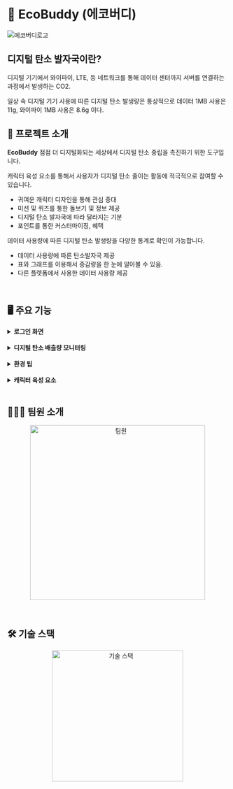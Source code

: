 # :leaves: EcoBuddy (에코버디)
<img src="https://github.com/user-attachments/assets/b46958bf-f965-4af4-b53f-662e7b100477" alt="에코버디로고">

## 디지털 탄소 발자국이란?

디지털 기기에서 와이파이, LTE, 등 네트워크를 통해 데이터 센터까지 서버를 연결하는 과정에서 발생하는 CO2.

일상 속 디지털 기기 사용에 따른 디지털 탄소 발생량은 통상적으로 데이터 1MB 사용은 11g, 와이파이 1MB 사용은 8.6g 이다.
<br />

## 📖 프로젝트 소개
**EcoBuddy** 점점 더 디지털화되는 세상에서 디지털 탄소 중립을 촉진하기 위한 도구입니다.

캐릭터 육성 요소를 통해서 사용자가 디지털 탄소 줄이는 활동에 적극적으로 참여할 수 있습니다.
- 귀여운 캐릭터 디자인을 통해 관심 증대
- 미션 및 퀴즈를 통한 돌보기 및 정보 제공
- 디지털 탄소 발자국에 따라 달라지는 기분
- 포인트를 통한 커스터마이징, 혜택

데이터 사용량에 따른 디지털 탄소 발생량을 다양한 통계로 확인이 가능합니다.
- 데이터 사용량에 따른 탄소발자국 제공
- 표와 그래프를 이용해서 증감량을 한 눈에 알아볼 수 있음.
- 다른 플렛폼에서 사용한 데이터 사용량 제공
<br /> 

## 🖥 주요 기능

<details>
  <summary><b>로그인 화면</b></summary>
  <br />
  <blockquote>
    로그인 화면
  </blockquote>
  <br />
  <p align="center">
    <img src="https://github.com/user-attachments/assets/c815470e-855a-4dd7-b290-a78ae5693b9f" alt="로그인1" height="400">
    &nbsp;&nbsp;&nbsp;&nbsp;&nbsp;&nbsp;&nbsp;&nbsp;&nbsp;&nbsp;&nbsp;&nbsp;&nbsp;&nbsp;&nbsp;&nbsp;
    <img src="https://github.com/user-attachments/assets/cee8f385-8943-45c9-944c-63ff7bdaf758" alt="로그인2" height="400">
  </p>
  
  사용자가 앱을 처음 실행하면 카카오 혹은 네이버를 통해 로그인 할 수 있다. 이후 한번 로그인을 시도 하면 다음 번에 앱에 접속 할 때 자동   으로 로그인이 된다.
</details>
<br />

<details>
  <summary><b>디지털 탄소 배출량 모니터링</b></summary>
  <br />
  <blockquote>
    통계 화면
  </blockquote>
  <br />
  <p align="center">
    <img src="https://github.com/user-attachments/assets/0168c2d9-f2f7-417b-9204-c5dbccb703e8" alt="통계" height="400">
  </p>
  
  실시간으로 디지털 탄소 배출량을 추적하고 이것을 탄소 발자국으로 계산해서 시각적으로 제공
  오늘 하루 동안 사용한 디지털 탄소 발자국을 사용자에게 보여준다.  
  안드로이드는 셀룰러 데이터, 와이파이로 계산 했고 윈도우는 이더넷, 와이파이 사용량으로 계산했다.
  일주일 간 하룻동안 발생한 데이터 사용량을 테이블로 보여준다.  
  시간별로 얼마나 데이터를 사용했는지 그래프를 이용해서 보여준다.
</details>
<br />

<details>
  <summary><b>환경 팁</b></summary>
  <br />
  <blockquote>
    환경 꿀팁
  </blockquote>
  <br />
  <p align="center">
    <img src="https://github.com/user-attachments/assets/7eb1ec65-92d8-4952-a4bc-9a4e60f89bb2" alt="환경팁" height="400">
  </p>
  사람들에게 디지털 탄소 발자국에 대한 다양한 정보를 제공해 준다.
  디지털 탄소 발자국이 무엇인지, 어떻게 줄일 수 있는 지에 대한 정보를 얻을 수 있다.
</details>
<br />

<details>
  <summary><b>캐릭터 육성 요소</b></summary>
  <br />
  <blockquote>
    게임 화면
  </blockquote>
  <br />
  <p align="center">
    <img src="https://github.com/user-attachments/assets/e25a4402-a5f8-406e-82a0-036418fa858e" alt="게임1" height="400">
    &nbsp;&nbsp;&nbsp;&nbsp;&nbsp;&nbsp;&nbsp;&nbsp;&nbsp;&nbsp;&nbsp;&nbsp;&nbsp;&nbsp;&nbsp;&nbsp;
    <img src="https://github.com/user-attachments/assets/260e671c-cc36-4b7b-a087-483e182c46ef" alt="게임2" height="400">
  </p>
  
  캐릭터 키우기를 통해서 사용자가 지속적으로 탄소 발자국을 줄일 수 있도록 한다.  
  
  캐릭터는 오늘 하루 사용한 탄소발자국에 따라 표정이 바뀌며 터치를 하고 미션을 완수하면 캐릭터의 기분을 풀어 줄 수 있다. 
  그리고 일정 시간마다 쓰레기가 생성이 되는데 이 쓰레기를 클릭하면 역시 미션을 얻고 미션을 완수하면 재화를 벌 수 있다.
  이때 얻은 재화는 상점에서 각종 꾸미기 아이템을 구매할 수 있다.  
  
  매일 3번 탄소 발자국 문제를 풀 수 있는데 틀려도 100의 재화를 얻을 수 있고 맞출 수 1000의 재화를 얻는다.  
  
  그외에도 캐릭터를 클릭하면 살짝 웃는 기능과 일정 시간 마다 돌아다니는 기능 등 디테일적 요소를 넣었다.
</details>
<br />

## 👨🏻‍💻 팀원 소개
<p align="center">
  <img src="https://github.com/user-attachments/assets/958b08f9-c3ff-4a8b-838b-3fb0e73cbdbf" alt="팀원" height="400">
</p>
<br />

## 🛠️ 기술 스택
<p align="center">
  <img src="https://github.com/user-attachments/assets/004d75ac-2ea4-4979-b29b-7c8b196661f6" alt="기술 스택" height="300">
</p>
